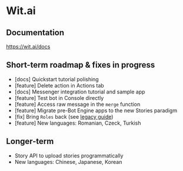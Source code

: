 # Wit.ai

## Documentation
https://wit.ai/docs

## Short-term roadmap & fixes in progress
- [docs] Quickstart tutorial polishing
- [feature] Delete action in Actions tab
- [docs] Messenger integration tutorial and sample app
- [feature] Test bot in Console directly
- [feature] Access raw message in the `merge` function
- [feature] Migrate pre-Bot Engine apps to the new Stories paradigm
- [fix] Bring `Roles` back (see [legacy guide](https://wit.ai/docs/complete-guide#--when-roles-link))
- [feature] New languages: Romanian, Czeck, Turkish

## Longer-term
- Story API to upload stories programmatically
- New languages: Chinese, Japanese, Korean
